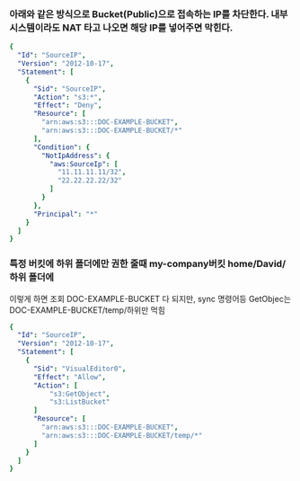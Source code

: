 ### 아래와 같은 방식으로 Bucket(Public)으로 접속하는 IP를 차단한다. 내부 시스템이라도 NAT 타고 나오면 해당 IP를 넣어주면 막힌다.

```yml
{
  "Id": "SourceIP",
  "Version": "2012-10-17",
  "Statement": [
    {
      "Sid": "SourceIP",
      "Action": "s3:*",
      "Effect": "Deny",
      "Resource": [
        "arn:aws:s3:::DOC-EXAMPLE-BUCKET",
        "arn:aws:s3:::DOC-EXAMPLE-BUCKET/*"
      ],
      "Condition": {
        "NotIpAddress": {
          "aws:SourceIp": [
            "11.11.11.11/32",
            "22.22.22.22/32"
          ]
        }
      },
      "Principal": "*"
    }
  ]
}
```

### 특정 버킷에 하위 폴더에만 권한 줄때 my-company버킷 home/David/ 하위 폴더에

이렇게 하면 조회 DOC-EXAMPLE-BUCKET 다 되지만, sync 명령어등 GetObjec는DOC-EXAMPLE-BUCKET/temp/하위만 먹힘

```yml
{
  "Id": "SourceIP",
  "Version": "2012-10-17",
  "Statement": [
    {
      "Sid": "VisualEditor0",
      "Effect": "Allow",
      "Action": [
          "s3:GetObject",
          "s3:ListBucket"
      ]
      "Resource": [
        "arn:aws:s3:::DOC-EXAMPLE-BUCKET",
        "arn:aws:s3:::DOC-EXAMPLE-BUCKET/temp/*"
      ]
    }
  ]
}
```
